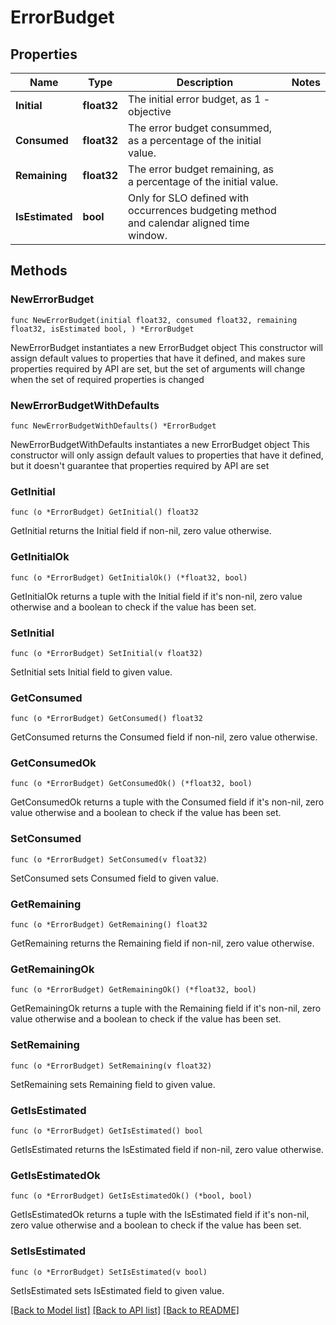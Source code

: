 # ErrorBudget

## Properties

Name | Type | Description | Notes
------------ | ------------- | ------------- | -------------
**Initial** | **float32** | The initial error budget, as 1 - objective | 
**Consumed** | **float32** | The error budget consummed, as a percentage of the initial value. | 
**Remaining** | **float32** | The error budget remaining, as a percentage of the initial value. | 
**IsEstimated** | **bool** | Only for SLO defined with occurrences budgeting method and calendar aligned time window. | 

## Methods

### NewErrorBudget

`func NewErrorBudget(initial float32, consumed float32, remaining float32, isEstimated bool, ) *ErrorBudget`

NewErrorBudget instantiates a new ErrorBudget object
This constructor will assign default values to properties that have it defined,
and makes sure properties required by API are set, but the set of arguments
will change when the set of required properties is changed

### NewErrorBudgetWithDefaults

`func NewErrorBudgetWithDefaults() *ErrorBudget`

NewErrorBudgetWithDefaults instantiates a new ErrorBudget object
This constructor will only assign default values to properties that have it defined,
but it doesn't guarantee that properties required by API are set

### GetInitial

`func (o *ErrorBudget) GetInitial() float32`

GetInitial returns the Initial field if non-nil, zero value otherwise.

### GetInitialOk

`func (o *ErrorBudget) GetInitialOk() (*float32, bool)`

GetInitialOk returns a tuple with the Initial field if it's non-nil, zero value otherwise
and a boolean to check if the value has been set.

### SetInitial

`func (o *ErrorBudget) SetInitial(v float32)`

SetInitial sets Initial field to given value.


### GetConsumed

`func (o *ErrorBudget) GetConsumed() float32`

GetConsumed returns the Consumed field if non-nil, zero value otherwise.

### GetConsumedOk

`func (o *ErrorBudget) GetConsumedOk() (*float32, bool)`

GetConsumedOk returns a tuple with the Consumed field if it's non-nil, zero value otherwise
and a boolean to check if the value has been set.

### SetConsumed

`func (o *ErrorBudget) SetConsumed(v float32)`

SetConsumed sets Consumed field to given value.


### GetRemaining

`func (o *ErrorBudget) GetRemaining() float32`

GetRemaining returns the Remaining field if non-nil, zero value otherwise.

### GetRemainingOk

`func (o *ErrorBudget) GetRemainingOk() (*float32, bool)`

GetRemainingOk returns a tuple with the Remaining field if it's non-nil, zero value otherwise
and a boolean to check if the value has been set.

### SetRemaining

`func (o *ErrorBudget) SetRemaining(v float32)`

SetRemaining sets Remaining field to given value.


### GetIsEstimated

`func (o *ErrorBudget) GetIsEstimated() bool`

GetIsEstimated returns the IsEstimated field if non-nil, zero value otherwise.

### GetIsEstimatedOk

`func (o *ErrorBudget) GetIsEstimatedOk() (*bool, bool)`

GetIsEstimatedOk returns a tuple with the IsEstimated field if it's non-nil, zero value otherwise
and a boolean to check if the value has been set.

### SetIsEstimated

`func (o *ErrorBudget) SetIsEstimated(v bool)`

SetIsEstimated sets IsEstimated field to given value.



[[Back to Model list]](../README.md#documentation-for-models) [[Back to API list]](../README.md#documentation-for-api-endpoints) [[Back to README]](../README.md)


